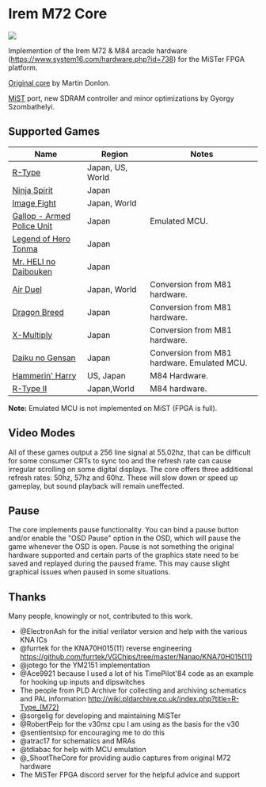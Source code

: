 # Irem M72 Core

![](docs/header_small.png)

Implemention of the Irem M72 & M84 arcade hardware (https://www.system16.com/hardware.php?id=738) for the MiSTer FPGA platform.

[Original core](https://github.com/MiSTer-devel/Arcade-IremM72_MiSTer) by Martin Donlon.

[MiST](https://github.com/mist-devel/mist-board/wiki) port, new SDRAM controller and minor optimizations by Gyorgy Szombathelyi.

## Supported Games

|Name|Region|Notes|
|---|---|---|
|[R-Type](https://en.wikipedia.org/wiki/R-Type)|Japan, US, World||
|[Ninja Spirit](https://en.wikipedia.org/wiki/Ninja_Spirit)|Japan||
|[Image Fight](https://en.wikipedia.org/wiki/Image_Fight)|Japan, World||
|[Gallop - Armed Police Unit](https://en.wikipedia.org/wiki/Armed_Police_Unit_Gallop)|Japan|Emulated MCU.|
|[Legend of Hero Tonma](https://en.wikipedia.org/wiki/Legend_of_Hero_Tonma)|Japan||
|[Mr. HELI no Daibouken](https://en.wikipedia.org/wiki/Mr._Heli)|Japan||
|[Air Duel](https://en.wikipedia.org/wiki/Air_Duel)|Japan, World|Conversion from M81 hardware.|
|[Dragon Breed](https://en.wikipedia.org/wiki/Dragon_Breed)|Japan|Conversion from M81 hardware.|
|[X-Multiply](https://en.wikipedia.org/wiki/X_Multiply)|Japan|Conversion from M81 hardware.|
|[Daiku no Gensan](https://en.wikipedia.org/wiki/Hammerin%27_Harry)|Japan|Conversion from M81 hardware. Emulated MCU.|
|[Hammerin' Harry](https://en.wikipedia.org/wiki/Hammerin%27_Harry)|US, Japan|M84 Hardware.|
|[R-Type II](https://en.wikipedia.org/wiki/R-Type_II)|Japan,World|M84 hardware.|


**Note:** Emulated MCU is not implemented on MiST (FPGA is full).

## Video Modes
All of these games output a 256 line signal at 55.02hz, that can be difficult for some consumer CRTs to sync too and the refresh rate can cause irregular scrolling on some digital displays. The core offers three additional refresh rates: 50hz, 57hz and 60hz. These will slow down or speed up gameplay, but sound playback will remain uneffected.

## Pause
The core implements pause functionality. You can bind a pause button and/or enable the "OSD Pause" option in the OSD, which will pause the game whenever the OSD is open. Pause is not something the original hardware supported and certain parts of the graphics state need to be saved and replayed during the paused frame. This may cause slight graphical issues when paused in some situations.

## Thanks
Many people, knowingly or not, contributed to this work.
- @ElectronAsh for the initial verilator version and help with the various KNA ICs
- @furrtek for the KNA70H015(11) reverse engineering https://github.com/furrtek/VGChips/tree/master/Nanao/KNA70H015(11)
- @jotego for the YM2151 implementation
- @Ace9921 because I used a lot of his TimePilot'84 code as an example for hooking up inputs and dipswitches
- The people from PLD Archive for collecting and archiving schematics and PAL information http://wiki.pldarchive.co.uk/index.php?title=R-Type_(M72)
- @sorgelig for developing and maintaining MiSTer
- @RobertPeip for the v30mz cpu I am using as the basis for the v30
- @sentientsixp for encouraging me to do this
- @atrac17 for schematics and MRAs
- @tdlabac for help with MCU emulation
- @_ShootTheCore for providing audio captures from original M72 hardware
- The MiSTer FPGA discord server for the helpful advice and support

